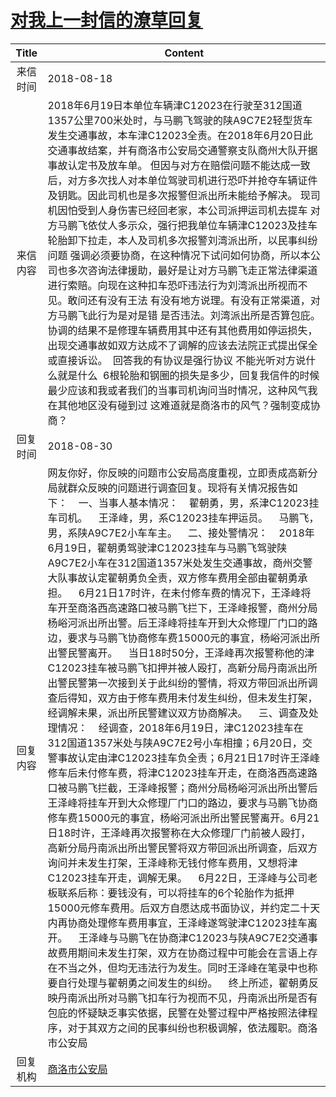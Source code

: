 # <a href="http://www.shangluo.gov.cn/zmhd/ldxxxx.jsp?urltype=leadermail.LeaderMailContentUrl&wbtreeid=1112&leadermailid=4872">对我上一封信的潦草回复</a>
| Title |                                                                                                                                                                                                                                                                                                                                                                                                                                                                                                                                                                       Content                                                                                                                                                                                                                                                                                                                                                                                                                                                                                                                                                                       |
|:-----:|-----------------------------------------------------------------------------------------------------------------------------------------------------------------------------------------------------------------------------------------------------------------------------------------------------------------------------------------------------------------------------------------------------------------------------------------------------------------------------------------------------------------------------------------------------------------------------------------------------------------------------------------------------------------------------------------------------------------------------------------------------------------------------------------------------------------------------------------------------------------------------------------------------------------------------------------------------------------------------------------------------------------------------------------------------------------------------------------------------------------------------------------------------|
| 来信时间  | 2018-08-18                                                                                                                                                                                                                                                                                                                                                                                                                                                                                                                                                                                                                                                                                                                                                                                                                                                                                                                                                                                                                                                                                                                                          |
| 来信内容  | 2018年6月19日本单位车辆津C12023在行驶至312国道1357公里700米处时，与马鹏飞驾驶的陕A9C7E2轻型货车发生交通事故，本车津C12023全责。在2018年6月20日此交通事故结案，并有商洛市公安局交通警察支队商州大队开据事故认定书及放车单。 但因与对方在赔偿问题不能达成一致后，对方多次找人对本单位驾驶司机进行恐吓并抢夺车辆证件及钥匙。因此司机也是多次报警但派出所未能给予解决。 现司机因怕受到人身伤害已经回老家，本公司派押运司机去提车 对方马鹏飞依仗人多示众，强行把我单位车辆津C12023及挂车轮胎卸下拉走，本人及司机多次报警刘湾派出所，以民事纠纷问题 强调必须要协商，在这种情况下试问如何协商，所以本公司也多次咨询法律援助，最好是让对方马鹏飞走正常法律渠道进行索赔。向现在这种扣车恐吓违法行为刘湾派出所视而不见。敢问还有没有王法 有没有地方说理。有没有正常渠道，对方马鹏飞此行为是对是错 是否违法。刘湾派出所是否算包庇。协调的结果不是修理车辆费用其中还有其他费用如停运损失，出现交通事故如双方达成不了调解的应该去法院正式提出保全或直接诉讼。  回答我的有协议是强行协议 不能光听对方说什么就是什么  6根轮胎和钢圈的损失是多少，回复我信件的时候最少应该和我或者我们的当事司机询问当时情况，这种风气我在其他地区没有碰到过 这难道就是商洛市的风气？强制变成协商？                                                                                                                                                                                                                                                                                                                                                                                                                                                                                                                                    |
| 回复时间  | 2018-08-30                                                                                                                                                                                                                                                                                                                                                                                                                                                                                                                                                                                                                                                                                                                                                                                                                                                                                                                                                                                                                                                                                                                                          |
| 回复内容  | 网友你好，你反映的问题市公安局高度重视，立即责成高新分局就群众反映的问题进行调查回复。现将有关情况报告如下：    一、当事人基本情况：    翟朝勇，男，系津C12023挂车司机。    王泽峰，男，系C12023挂车押运员。    马鹏飞，男，系陕A9C7E2小车车主。    二、接处警情况：    2018年6月19日，翟朝勇驾驶津C12023挂车与马鹏飞驾驶陕A9C7E2小车在312国道1357米处发生交通事故，商州交警大队事故认定翟朝勇负全责，双方修车费用全部由翟朝勇承担。    6月21日17时许，在未付修车费的情况下，王泽峰将车开至商洛西高速路口被马鹏飞拦下，王泽峰报警，商州分局杨峪河派出所出警。后王泽峰将挂车开到大众修理厂门口的路边，要求与马鹏飞协商修车费15000元的事宜，杨峪河派出所出警民警离开。    当日18时50分，王泽峰再次报警称他的津C12023挂车被马鹏飞扣押并被人殴打，高新分局丹南派出所出警民警第一次接到关于此纠纷的警情，将双方带回派出所调查后得知，双方由于修车费用未付发生纠纷，但未发生打架，经调解未果，派出所民警建议双方协商解决。    三、调查及处理情况：    经调查，2018年6月19日，津C12023挂车在312国道1357米处与陕A9C7E2号小车相撞；6月20日，交警事故认定由津C12023挂车负全责；6月21日17时许王泽峰修车后未付修车费，将津C12023挂车开走，在商洛西高速路口被马鹏飞拦截，王泽峰报警；商州分局杨峪河派出所出警后王泽峰将挂车开到大众修理厂门口的路边，要求与马鹏飞协商修车费15000元的事宜，杨峪河派出所出警民警离开。6月21日18时许，王泽峰再次报警称在大众修理厂门前被人殴打，高新分局丹南派出所出警民警将双方带回派出所调查，后双方询问并未发生打架，王泽峰称无钱付修车费用，又想将津C12023挂车开走，调解无果。    6月22日，王泽峰与公司老板联系后称：要钱没有，可以将挂车的6个轮胎作为抵押15000元修车费用。后双方自愿达成书面协议，并约定二十天内再协商处理修车费用事宜，王泽峰遂驾驶津C12023挂车离开。    王泽峰与马鹏飞在协商津C12023与陕A9C7E2交通事故费用期间未发生打架，双方在协商过程中可能会在言语上存在不当之外，但均无违法行为发生。同时王泽峰在笔录中也称要自行处理与翟朝勇之间发生的纠纷。    终上所述，翟朝勇反映丹南派出所对马鹏飞扣车行为视而不见，丹南派出所是否有包庇的怀疑缺乏事实依据，民警在处警过程中严格按照法律程序，对于其双方之间的民事纠纷也积极调解，依法履职。商洛市公安局 |
| 回复机构  | <a href="../../categories/agencies/商洛市公安局.md">商洛市公安局</a>                                                                                                                                                                                                                                                                                                                                                                                                                                                                                                                                                                                                                                                                                                                                                                                                                                                                                                                                                                                                                                                                                            |